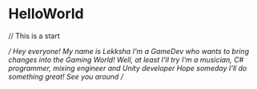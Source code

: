 # HelloWorld
// This is a start

*/ Hey everyone! My name is Lekksha
I'm a GameDev who wants to bring changes into the Gaming World!
Well, at least I'll try
I'm a musician, C# programmer, mixing engineer and Unity developer 
Hope someday I'll do something great!
See you around /*
